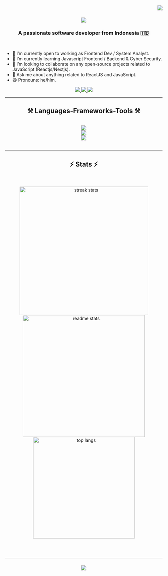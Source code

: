 <img align="right" src="https://visitor-badge.laobi.icu/badge?page_id=Asyamdaff.Asyamdaff" />

<h1 align="center">
    <img src="https://readme-typing-svg.herokuapp.com/?font=Righteous&size=35&center=true&vCenter=true&width=500&height=70&duration=4000&lines=Hi+There!+👋;+I'm+Asyam+Daffa'+Tsaqif!;" />
</h1>

<h3 align="center">A passionate software developer from Indonesia 🇮🇩</h3>

<br/>

<div align="left">
 <ul>
    <li>🔭 I’m currently open to working as Frontend Dev / System Analyst.
    <li>🌱 I’m currently learning Javascript Frontend / Backend & Cyber Security.
    <li>👯 I’m looking to collaborate on any open-source projects related to JavaScript (Reactjs/Nextjs).
    <li>💬 Ask me about anything related to ReactJS and JavaScript. 
    <li>😄 Pronouns: he/him.
  <ul />
 </div>
 
<div align="center"> 
  <a href="mailto:sasyam011@gmail.com">
    <img src="https://img.shields.io/badge/Gmail-333333?style=for-the-badge&logo=gmail&logoColor=red" />
  </a>
  <a href="https://linkedin.com/in/asyamdaffatsaqif" target="_blank">
    <img src="https://img.shields.io/badge/LinkedIn-0077B5?style=for-the-badge&logo=linkedin&logoColor=white" target="_blank" />
  </a>
  <a href="https://45yam-portfolio.webflow.io/" target="_blank">
     <img src="https://img.shields.io/badge/Portfolio-FF5722?style=for-the-badge&logo=todoist&logoColor=white" target="_blank" /> <!-- sqlite, safari, google-chrome are other good icon options -->
  </a>
</div>

 <hr/>
 
<h2 align="center">⚒️ Languages-Frameworks-Tools ⚒️</h2>
<br/>
<div align="center">
    <img src="https://skillicons.dev/icons?i=html,css,javascript,php,python,java" /><br>
    <img src="https://skillicons.dev/icons?i=react,nodejs,typescript,express,nextjs,sqlite,django,mysql,mongodb,bootstrap,tailwind,sass,wordpress,webflow" /><br>
    <img src="https://skillicons.dev/icons?i=figma,discord,github,git,linux,stackoverflow,postman,jquery,webpack,redux,babel,vscode,idea,netlify,vercel" />
</div>

<br/>

<hr/>

<h2 align="center">⚡ Stats ⚡</h2>
<br>
<div align=center>
  
  <br>
    <img width=411 src="https://streak-stats.demolab.com/?user=Asyamdaff&count_private=true&theme=react&border_radius=10" alt="streak stats"/>
    <img width=390 src="https://github-readme-stats-salesp07.vercel.app/api?username=Asyamdaff&count_private=true&show_icons=true&theme=react&rank_icon=github&border_radius=10" alt="readme stats" />
  <br/>
    <img width=325 align="center" src="https://github-readme-stats-salesp07.vercel.app/api/top-langs/?username=Asyamdaff&hide=HTML&langs_count=8&layout=compact&theme=react&border_radius=10&size_weight=0.5&count_weight=0.5&exclude_repo=github-readme-stats" alt="top langs" />
  <br>
</div>

<br/><br/>
<hr/>

<h3 align="center">
    <img src="https://readme-typing-svg.herokuapp.com/?font=Righteous&size=25&center=true&vCenter=true&width=500&height=70&duration=4000&lines=Thanks+for+visiting!+✌️;+Shoot+me+a+message+on+Linkedin!;I'm+always+down+to+collab+:)">
</h3>

<br/>
